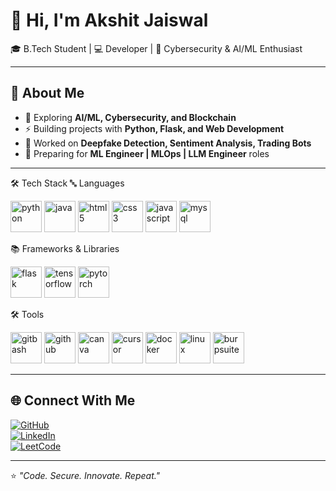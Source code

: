 # 👋 Hi, I'm Akshit Jaiswal  

🎓 B.Tech Student | 💻 Developer | 🔐 Cybersecurity & AI/ML Enthusiast  

---

## 🚀 About Me  
- 🌱 Exploring **AI/ML, Cybersecurity, and Blockchain**  
- ⚡ Building projects with **Python, Flask, and Web Development**  
- 🤖 Worked on **Deepfake Detection, Sentiment Analysis, Trading Bots**  
- 🎯 Preparing for **ML Engineer | MLOps | LLM Engineer** roles  

---

🛠 Tech Stack
🔤 Languages
<p align="left"> <img src="https://cdn.jsdelivr.net/gh/devicons/devicon/icons/python/python-original.svg" alt="python" width="50" height="50"/> <img src="https://cdn.jsdelivr.net/gh/devicons/devicon/icons/java/java-original.svg" alt="java" width="50" height="50"/> <img src="https://cdn.jsdelivr.net/gh/devicons/devicon/icons/html5/html5-original.svg" alt="html5" width="50" height="50"/> <img src="https://cdn.jsdelivr.net/gh/devicons/devicon/icons/css3/css3-original.svg" alt="css3" width="50" height="50"/> <img src="https://cdn.jsdelivr.net/gh/devicons/devicon/icons/javascript/javascript-original.svg" alt="javascript" width="50" height="50"/> <img src="https://cdn.jsdelivr.net/gh/devicons/devicon/icons/mysql/mysql-original.svg" alt="mysql" width="50" height="50"/> </p>
📚 Frameworks & Libraries
<p align="left"> <img src="https://cdn.jsdelivr.net/gh/devicons/devicon/icons/flask/flask-original.svg" alt="flask" width="50" height="50"/> <img src="https://cdn.jsdelivr.net/gh/devicons/devicon/icons/tensorflow/tensorflow-original.svg" alt="tensorflow" width="50" height="50"/> <img src="https://cdn.jsdelivr.net/gh/devicons/devicon/icons/pytorch/pytorch-original.svg" alt="pytorch" width="50" height="50"/> </p>
🛠 Tools
<p align="left"> <!-- Git Bash (use Git logo since no official Git Bash icon) --> <img src="https://cdn.jsdelivr.net/gh/devicons/devicon/icons/git/git-original.svg" alt="gitbash" width="50" height="50"/> <!-- GitHub --> <img src="https://cdn.jsdelivr.net/gh/devicons/devicon/icons/github/github-original.svg" alt="github" width="50" height="50"/> <!-- Canva --> <img src="https://upload.wikimedia.org/wikipedia/commons/thumb/0/08/Canva_icon_2021.svg/1024px-Canva_icon_2021.svg.png" alt="canva" width="50" height="50"/> <!-- Cursor --> <img src="https://avatars.githubusercontent.com/u/131713382?s=200&v=4" alt="cursor" width="50" height="50"/> <!-- Docker --> <img src="https://cdn.jsdelivr.net/gh/devicons/devicon/icons/docker/docker-original.svg" alt="docker" width="50" height="50"/> <!-- Linux --> <img src="https://cdn.jsdelivr.net/gh/devicons/devicon/icons/linux/linux-original.svg" alt="linux" width="50" height="50"/> <!-- Burp Suite (official orange logo) --> <img src="https://portswigger.net/content/images/logos/burp-suite-logo.svg" alt="burpsuite" width="50" height="50"/> </p>

---


## 🌐 Connect With Me  
[![GitHub](https://img.shields.io/badge/GitHub-100000?style=for-the-badge&logo=github&logoColor=white)](https://github.com/akshit109)  
[![LinkedIn](https://img.shields.io/badge/LinkedIn-0077B5?style=for-the-badge&logo=linkedin&logoColor=white)](https://www.linkedin.com/in/akshit-jaiswal-60b150326)  
[![LeetCode](https://img.shields.io/badge/LeetCode-FFA116?style=for-the-badge&logo=leetcode&logoColor=black)](https://leetcode.com/u/Akshit109/)  


---

⭐ _"Code. Secure. Innovate. Repeat."_  

